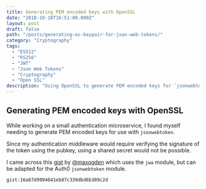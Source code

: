 ```yaml
---
title: Generating PEM encoded keys with OpenSSL
date: "2018-10-18T16:51:00.000Z"
layout: post
draft: false
path: "/posts/generating-ec-keypair-for-json-web-tokens/"
category: "Cryptography"
tags:
  - "ES512"
  - "RS256"
  - "JWT"
  - "Json Web Tokens"
  - "Cryptography"
  - "Open SSL"
description: "Using OpenSSL to generate PEM encoded keys for `jsonwebtoken`"
---
```


## Generating PEM encoded keys with OpenSSL

While working on a small authentication microservice, I found myself needing to generate PEM encoded keys for use with `jsonwebtoken`. 

Since my authentication middleware would require verifying the signature of the token using the pubkey, using a shared secret would not be possible. 

I came across this [gist](https://gist.github.com/maxogden/62b7119909a93204c747633308a4d769) by [@maxogden](https://github.com/maxogden) which uses the `jwa` module, but can be adapted for the Auth0 `jsonwebtoken` module.

`gist:16a67d9994641eb87c339dbd6b389c2d`

